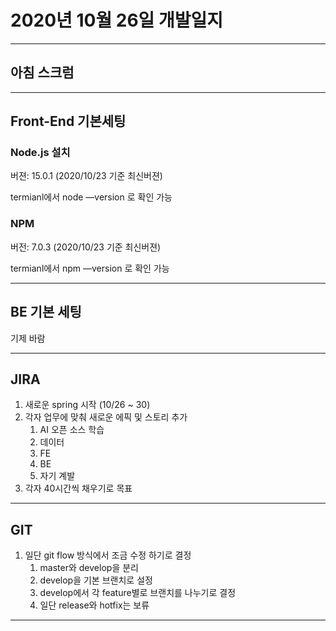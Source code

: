# 2020년 10월 26일 개발일지

--------

## 아침 스크럼





-------

## Front-End 기본세팅

### Node.js 설치

버젼: 15.0.1 (2020/10/23 기준 최신버젼)

termianl에서 node —version 로 확인 가능

### NPM

버전: 7.0.3 (2020/10/23 기준 최신버젼)

termianl에서 npm —version 로 확인 가능

-------

## BE 기본 세팅

기제 바람



-------

## JIRA

1. 새로운 spring 시작 (10/26 ~ 30)
2. 각자 업무에 맞춰 새로운 에픽 및 스토리 추가
   1. AI 오픈 소스 학습
   2. 데이터
   3. FE
   4. BE
   5. 자기 계발
3. 각자 40시간씩 채우기로 목표

-------

## GIT

1. 일단 git flow 방식에서 조금 수정 하기로 결정
   1. master와 develop을 분리
   2. develop을 기본 브랜치로 설정
   3. develop에서 각 feature별로 브랜치를 나누기로 결정
   4. 일단 release와 hotfix는 보류

------


